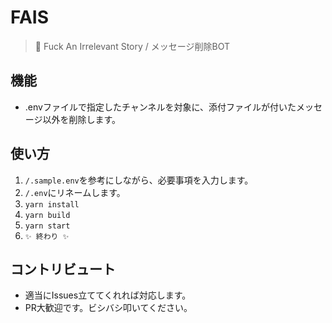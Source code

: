 # FAIS
> 🖕 Fuck An Irrelevant Story / メッセージ削除BOT

## 機能
- .envファイルで指定したチャンネルを対象に、添付ファイルが付いたメッセージ以外を削除します。

## 使い方
1. `/.sample.env`を参考にしながら、必要事項を入力します。
1. `/.env`にリネームします。
1. `yarn install`
1. `yarn build`
1. `yarn start`
1. `✨ 終わり ✨`

## コントリビュート
- 適当にIssues立ててくれれば対応します。
- PR大歓迎です。ビシバシ叩いてください。
